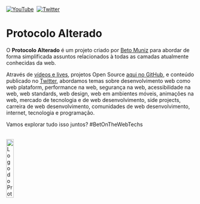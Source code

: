 [![YouTube](https://img.shields.io/youtube/channel/subscribers/UCdbYUUg9vYMnuWexhaSZTIA?label=Inscreva-se&style=social)](https://www.youtube.com/c/ProtocoloAlterado?sub_confirmation=1)&nbsp;&nbsp;[![Twitter](https://img.shields.io/twitter/follow/protalterado?label=Seguir%20@protalterado&style=social)](https://twitter.com/intent/follow?screen_name=protalterado)<!--&nbsp;&nbsp;[![Twitch](https://img.shields.io/twitch/status/ProtocoloAlterado?style=social)](https://www.twitch.tv/protocoloalterado)-->


# Protocolo Alterado

O **Protocolo Alterado** é um projeto criado por [Beto Muniz](https://github.com/obetomuniz) para abordar de forma simplificada assuntos relacionados à todas as camadas atualmente conhecidas da web.

Através de [vídeos e lives](https://protocoloalterado.com.br), projetos Open Source [aqui no GitHub](https://github.com/protocoloalterado), e conteúdo publicado no [Twitter](https://twitter.com/protalterado), abordamos temas sobre desenvolvimento web como web plataform, performance na web, segurança na web, acessibilidade na web, web standards, web design, web em ambientes móveis, animações na web, mercado de tecnologia e de web desenvolvimento, side projects, carreira de web desenvolvimento, comunidades de web desenvolvimento, internet, tecnologia e programação.

Vamos explorar tudo isso juntos? #BetOnTheWebTechs

<br />

<img src="https://user-images.githubusercontent.com/1680157/163047183-30b65a6d-31d9-4e89-9426-b4e12933058d.png" width="20%" alt="Logo do Protocolo Alterado" />
